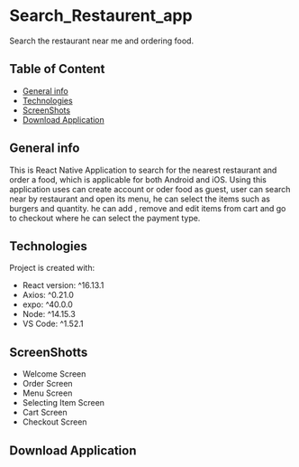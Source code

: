 # Search_Restaurent_app
Search the restaurant near me and ordering food.

## Table of Content
- [General info](#general-info)
- [Technologies](#technologies)
- [ScreenShots](#Screen-Shots)
- [Download Application](#Download-App)



## General info
This is React Native Application to search for the nearest restaurant and order a food, which is applicable for both Android and iOS. Using this application uses can create account or 
oder food as guest, user can search near by restaurant and open its menu, he can select the items such as burgers and quantity. he can add , remove and edit items from cart and go to checkout
where he can select the payment type.

## Technologies
Project is created with:
* React version: ^16.13.1
* Axios: ^0.21.0
* expo: ^40.0.0
* Node: ^14.15.3
* VS Code: ^1.52.1

## ScreenShotts

* Welcome Screen
* Order Screen
* Menu Screen
* Selecting Item Screen
* Cart Screen
* Checkout Screen

## Download Application

